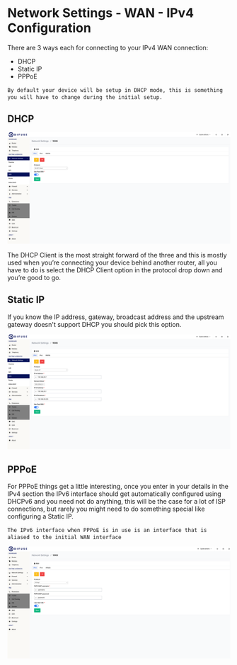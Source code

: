 # Network Settings - WAN - IPv4 Configuration

There are 3 ways each for connecting to your IPv4 WAN connection:

- DHCP
- Static IP
- PPPoE

```admonish info
By default your device will be setup in DHCP mode, this is something you will have to change during the initial setup.
```

## DHCP

<a data-fancybox data-src="./img/1.png" data-caption="Network Settings - WAN - DHCP">
  <img src="./img/1.png" />
</a>

The DHCP Client is the most straight forward of the three and this is mostly used when you’re connecting your device behind another router, all you have to do is select the DHCP Client option in the protocol drop down and you’re good to go.

## Static IP

If you know the IP address, gateway, broadcast address and the upstream gateway doesn't support DHCP you should pick this option.

<a data-fancybox data-src="./img/2.png" data-caption="Network Settings - WAN - DHCP">
  <img src="./img/2.png" />
</a>

## PPPoE

For PPPoE things get a little interesting, once you enter in your details in the IPv4 section the IPv6 interface should get automatically configured using DHCPv6 and you need not do anything, this will be the case for a lot of ISP connections, but rarely you might need to do something special like configuring a Static IP.

```admonish note
The IPv6 interface when PPPoE is in use is an interface that is aliased to the initial WAN interface
```

<a data-fancybox data-src="./img/3.png" data-caption="Network Settings - WAN - DHCP">
  <img src="./img/3.png" />
</a>

